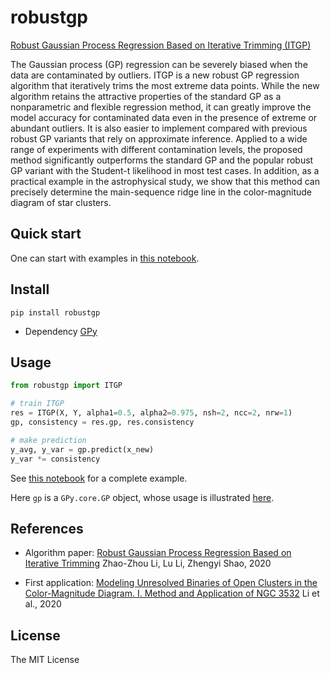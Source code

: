 # robustgp

[Robust Gaussian Process Regression Based on Iterative Trimming (ITGP)](https://arxiv.org/abs/2011.11057)

The Gaussian process (GP) regression can be severely biased when the data are contaminated by outliers. ITGP is a new robust GP regression algorithm that iteratively trims the most extreme data points. While the new algorithm retains the attractive properties of the standard GP as a nonparametric and flexible regression method, it can greatly improve the model accuracy for contaminated data even in the presence of extreme or abundant outliers. It is also easier to implement compared with previous robust GP variants that rely on approximate inference. Applied to a wide range of experiments with different contamination levels, the proposed method significantly outperforms the standard GP and the popular robust GP variant with the Student-t likelihood in most test cases. In addition, as a practical example in the astrophysical study, we show that this method can precisely determine the main-sequence ridge line in the color-magnitude diagram of star clusters.


## Quick start

One can start with examples in [this notebook](https://github.com/syrte/robustgp/blob/master/notebook/Example_Neal_Dataset.ipynb).


## Install

```
pip install robustgp
```

- Dependency
  [GPy](https://github.com/SheffieldML/GPy/)


## Usage

```python
from robustgp import ITGP

# train ITGP
res = ITGP(X, Y, alpha1=0.5, alpha2=0.975, nsh=2, ncc=2, nrw=1)
gp, consistency = res.gp, res.consistency

# make prediction
y_avg, y_var = gp.predict(x_new)
y_var *= consistency
```
See [this notebook](https://github.com/syrte/robustgp/blob/master/notebook/Example_Neal_Dataset.ipynb) for a complete example.

Here `gp` is a `GPy.core.GP` object, whose usage is illustrated [here](https://nbviewer.jupyter.org/github/SheffieldML/notebook/blob/master/GPy/basic_gp.ipynb).



## References

- Algorithm paper:
  [Robust Gaussian Process Regression Based on Iterative Trimming](https://arxiv.org/abs/2011.11057)
  Zhao-Zhou Li, Lu Li, Zhengyi Shao, 2020

- First application:
  [Modeling Unresolved Binaries of Open Clusters in the Color-Magnitude Diagram. I. Method and Application of NGC 3532](https://ui.adsabs.harvard.edu/abs/2020ApJ...901...49L/)
  Li et al., 2020

## License

The MIT License
